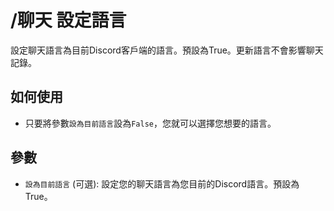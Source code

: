 # /聊天 設定語言

設定聊天語言為目前Discord客戶端的語言。預設為True。更新語言不會影響聊天記錄。


## 如何使用

* 只要將參數`設為目前語言`設為`False`，您就可以選擇您想要的語言。

## 參數

* `設為目前語言` (可選): 設定您的聊天語言為您目前的Discord語言。預設為True。
